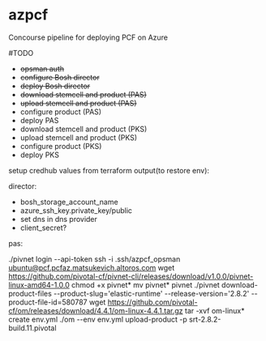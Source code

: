 # azpcf
Concourse pipeline for deploying PCF on Azure


#TODO
- ~~opsman auth~~
- ~~configure Bosh director~~
- ~~deploy Bosh director~~
- ~~download stemcell and product (PAS)~~
- ~~upload stemcell and product (PAS)~~
- configure product (PAS)
- deploy PAS
- download stemcell and product (PKS)
- upload stemcell and product (PKS)
- configure product (PKS)
- deploy PKS

setup credhub values from terraform output(to restore env):

director:
- bosh_storage_account_name
- azure_ssh_key.private_key/public
- set dns in dns provider
- client_secret?

pas:



./pivnet login --api-token
ssh -i .ssh/azpcf_opsman ubuntu@pcf.pcfaz.matsukevich.altoros.com
wget https://github.com/pivotal-cf/pivnet-cli/releases/download/v1.0.0/pivnet-linux-amd64-1.0.0
chmod +x pivnet*
mv pivnet* pivnet
./pivnet download-product-files --product-slug='elastic-runtime' --release-version='2.8.2' --product-file-id=580787
wget https://github.com/pivotal-cf/om/releases/download/4.4.1/om-linux-4.4.1.tar.gz
 tar -xvf om-linux*
 create env.yml
 ./om --env env.yml upload-product -p srt-2.8.2-build.11.pivotal